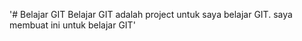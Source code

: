 '# Belajar GIT
Belajar GIT adalah project untuk saya belajar GIT.
saya membuat ini untuk belajar GIT'
